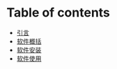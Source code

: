 # Table of contents

* [引言](README.md)
* [软件概括](ruan-jian-gai-kuo.md)
* [软件安装](ruan-jian-an-zhuang.md)
* [软件使用](ruan-jian-shi-yong.md)
